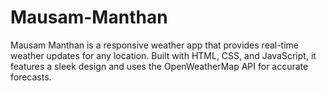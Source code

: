 # Mausam-Manthan
Mausam Manthan is a responsive weather app that provides real-time weather updates for any location. Built with HTML, CSS, and JavaScript, it features a sleek design and uses the OpenWeatherMap API for accurate forecasts.
